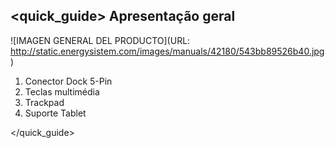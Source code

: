 ## <quick_guide> Apresentação geral

![IMAGEN GENERAL DEL PRODUCTO](URL: http://static.energysistem.com/images/manuals/42180/543bb89526b40.jpg)

1. Conector Dock 5-Pin 
2. Teclas multimédia 
3. Trackpad 
4. Suporte Tablet 

</quick_guide> 

